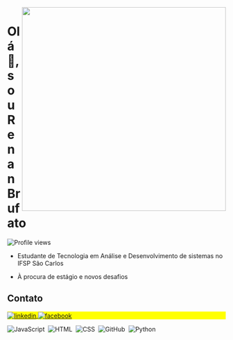 <img align="right" height="470em" src="https://raw.githubusercontent.com/gist/ReBrufato/5e1f78814dac4c0941d6759573414c8b/raw/60f286b7f7e774d10d7820311c25d894a3b34c7f/githubCard.svg">

<h1 align="left">Olá 👋, sou Renan Brufato</h1>
<p align="left"> <img src="https://komarev.com/ghpvc/?username=ReBrufato&color=green" alt="Profile views" /> </p>

 - Estudante de Tecnologia em Análise e Desenvolvimento de sistemas no IFSP São Carlos
 
 - À procura de estágio e novos desafios

## Contato
<p align="left" style="background:yellow">
<a href="https://linkedin.com/in/renan-brufato-19594a229" target="_blank">
  <img align="center" src="https://img.shields.io/badge/-renanbrufato-05122A?style=flat&logo=linkedin" alt="linkedin"/>
</a>
<a href="https://instagram.com/renan.brufato" target="_blank">
 <img align="center" src="https://img.shields.io/badge/-renanbrufato-05122A?style=flat&logo=facebook" alt="facebook"/>
</a>

</p>

![JavaScript](https://img.shields.io/badge/-JavaScript-black?style=flat&logo=javascript)&nbsp;
![HTML](https://img.shields.io/badge/-HTML-black?style=flat&logo=HTML5)&nbsp;
![CSS](https://img.shields.io/badge/-CSS-black?style=flat&logo=CSS3&logoColor=1572B6)&nbsp;
![GitHub](https://img.shields.io/badge/-GitHub-black?style=flat&logo=github)&nbsp;
![Python](https://img.shields.io/badge/-Python-black?style=flat&logo=python)&nbsp;
<!--
**ReBrufato/ReBrufato** is a ✨ _special_ ✨ repository because its `README.md` (this file) appears on your GitHub profile.

Here are some ideas to get you started:

- 🔭 I’m currently working on ...
- 🌱 I’m currently learning ...
- 👯 I’m looking to collaborate on ...
- 🤔 I’m looking for help with ...
- 💬 Ask me about ...
- 📫 How to reach me: ...
- 😄 Pronouns: ...
- ⚡ Fun fact: ...
-->
